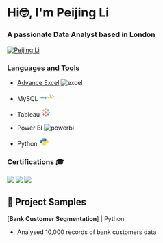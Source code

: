 <h1 >Hi🤓, I'm Peijing Li</h1>
<h3 >A passionate Data Analyst based in London</h3>

<a href="https://www.linkedin.com/in/peijingli-/" target="blank"><img align="center" src="https://img.shields.io/badge/-Peijing Li-blue?style=flat-square&logo=Linkedin&logoColor=white&link=https://www.linkedin.com/in/peijingli-/" alt="Peijing Li" height="25" width="90" />

### Languages and Tools
* Advance Excel</a> <img src="https://raw.githubusercontent.com/mrankitgupta/66DaysOfData/60139fb461ef56a19afd68ea4094f6069f27ce49/icons8-microsoft-excel%20(1).svg" alt="excel" width="22" height="22"/> </a>

* MySQL</a> <img src="https://raw.githubusercontent.com/devicons/devicon/master/icons/mysql/mysql-original-wordmark.svg" alt="mysql" width="35" height="20"/> </a>  

* Tableau</a> <img src="https://raw.githubusercontent.com/mrankitgupta/mrankitgupta/a768d6bf0a001f03327578ae12f8867e4056cbaf/tableau-software.svg" alt="tableau" width="20" height="20"/> </a>  

* Power BI</a> <img src="https://upload.wikimedia.org/wikipedia/commons/thumb/c/cf/New_Power_BI_Logo.svg/600px-New_Power_BI_Logo.svg.png?20210102182532" alt="powerbi" width="20" height="20"/> </a>

* Python</a> <img src="https://raw.githubusercontent.com/devicons/devicon/master/icons/python/python-original.svg" alt="python" width="25" height="20"/> </a>


<h3 align="left"> Certifications 🎓 </h3>

[<img width="130px" src="https://images.credly.com/size/680x680/images/ef3e7933-f1f1-4bba-9b10-f278188c72ad/image.png">](https://www.credly.com/badges/097c9408-6d8a-4703-8c0c-98201d691893) [<img width="120px" src="https://images.credly.com/images/619f60f8-4f63-4772-910e-dc31c6f2f7e8/image.png">](https://learn.microsoft.com/api/credentials/share/en-gb/PeijingLi-9776/8E6BB1C3FF5CD93A?sharingId) [<img width="120px" src="https://images.credly.com/size/680x680/images/14744318-8d6a-49c3-971d-6a4a0f524925/Certification_Designer_Core.png">](https://www.credly.com/badges/473d859a-4749-4b81-a8ae-dd48d84c0a16)


## 📁 Project Samples

[**Bank Customer Segmentation**] | Python

* Analysed 10,000 records of bank customers data
